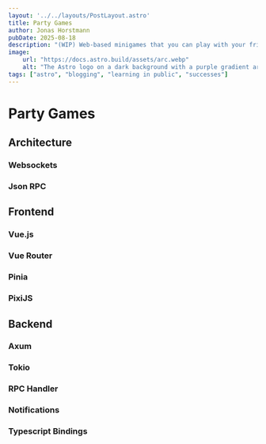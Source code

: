 ```yaml
---
layout: '../../layouts/PostLayout.astro'
title: Party Games
author: Jonas Horstmann
pubDate: 2025-08-18
description: "(WIP) Web-based minigames that you can play with your friends directly in the browser. Powered by Vue.js and Rust"
image:
    url: "https://docs.astro.build/assets/arc.webp"
    alt: "The Astro logo on a dark background with a purple gradient arc."
tags: ["astro", "blogging", "learning in public", "successes"]
---
```


# Party Games

## Architecture
### Websockets
### Json RPC

## Frontend
### Vue.js 
### Vue Router
### Pinia
### PixiJS

## Backend
### Axum
### Tokio
### RPC Handler
### Notifications
### Typescript Bindings

### 
